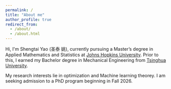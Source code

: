 ```yaml
---
permalink: /
title: "About me"
author_profile: true
redirect_from: 
  - /about/
  - /about.html
---
```


Hi, I'm Shengtai Yao (圣泰 姚), currently pursuing a Master’s degree in Applied Mathematics and Statistics at [Johns Hopkins University](https://www.jhu.edu/). Prior to this, I earned my Bachelor degree in Mechanical Engineering from [Tsinghua University](https://www.tsinghua.edu.cn/en/). 

My research interests lie in optimization and Machine learning theorey. I am seeking admission to a PhD program beginning in Fall 2026.

